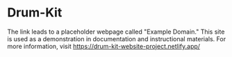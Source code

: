# Drum-Kit
The link leads to a placeholder webpage called "Example Domain." This site is used as a demonstration in documentation and instructional materials. For more information,
visit https://drum-kit-website-project.netlify.app/

